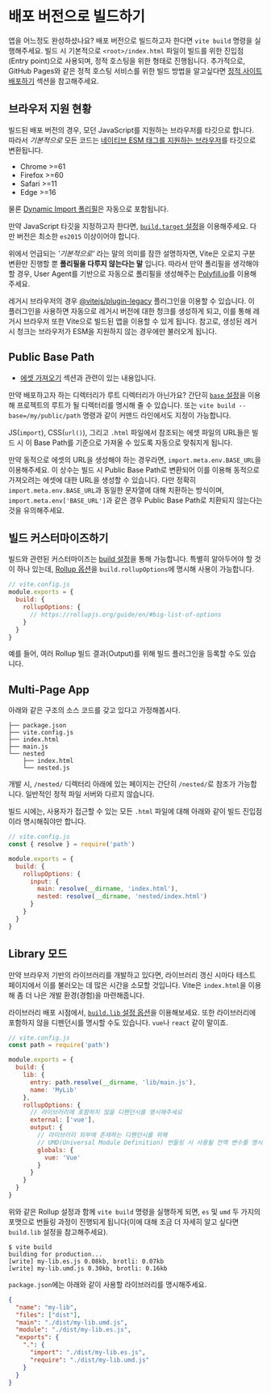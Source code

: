 # 배포 버전으로 빌드하기

앱을 어느정도 완성하셨나요? 배포 버전으로 빌드하고자 한다면 `vite build` 명령을 실행해주세요. 빌드 시 기본적으로 `<root>/index.html` 파일이 빌드를 위한 진입점(Entry point)으로 사용되며, 정적 호스팅을 위한 형태로 진행됩니다. 추가적으로, GitHub Pages와 같은 정적 호스팅 서비스를 위한 빌드 방법을 알고싶다면 [정적 사이트 배포하기](./static-deploy) 섹션을 참고해주세요.

## 브라우저 지원 현황

빌드된 배포 버전의 경우, 모던 JavaScript를 지원하는 브라우저를 타깃으로 합니다. 따라서 *기본적으로* 모든 코드는 [네이티브 ESM 태그를 지원하는 브라우저](https://caniuse.com/es6-module)를 타깃으로 변환됩니다.

- Chrome >=61
- Firefox >=60
- Safari >=11
- Edge >=16

물론 [Dynamic Import 폴리필](https://github.com/GoogleChromeLabs/dynamic-import-polyfill)은 자동으로 포함됩니다.

만약 JavaScript 타깃을 지정하고자 한다면, [`build.target` 설정](/config/#build-target)을 이용해주세요. 다만 버전은 최소한 `es2015` 이상이어야 합니다.

위에서 언급되는 *'기본적으로'* 라는 말의 의미를 잠깐 설명하자면, Vite은 오로지 구분 변환만 진행할 뿐 **폴리필을 다루지 않는다는 말** 입니다. 따라서 만약 폴리필을 생각해야 할 경우, User Agent를 기반으로 자동으로 폴리필을 생성해주는 [Polyfill.io](https://polyfill.io/v3/)를 이용해주세요.

레거시 브라우저의 경우 [@vitejs/plugin-legacy](https://github.com/vitejs/vite/tree/main/packages/plugin-legacy) 플러그인을 이용할 수 있습니다. 이 플러그인을 사용하면 자동으로 레거시 버전에 대한 청크를 생성하게 되고, 이를 통해 레거시 브라우저 또한 Vite으로 빌드된 앱을 이용할 수 있게 됩니다. 참고로, 생성된 레거시 청크는 브라우저가 ESM을 지원하지 않는 경우에만 불러오게 됩니다.

## Public Base Path

- [에셋 가져오기](./assets) 섹션과 관련이 있는 내용입니다.

만약 배포하고자 하는 디렉터리가 루트 디렉터리가 아닌가요? 간단히 [`base` 설정](/config/#base)을 이용해 프로젝트의 루트가 될 디렉터리를 명시해 줄 수 있습니다. 또는 `vite build --base=/my/public/path` 명령과 같이 커맨드 라인에서도 지정이 가능합니다.

JS(`import`), CSS(`url()`), 그리고 `.html` 파일에서 참조되는 에셋 파일의 URL들은 빌드 시 이 Base Path를 기준으로 가져올 수 있도록 자동으로 맞춰지게 됩니다.

만약 동적으로 에셋의 URL을 생성해야 하는 경우라면, `import.meta.env.BASE_URL`을 이용해주세요. 이 상수는 빌드 시 Public Base Path로 변환되어 이를 이용해 동적으로 가져오려는 에셋에 대한 URL을 생성할 수 있습니다. 다만 정확히 `import.meta.env.BASE_URL`과 동일한 문자열에 대해 치환하는 방식이며, `import.meta.env['BASE_URL']`과 같은 경우 Public Base Path로 치환되지 않는다는 것을 유의해주세요.

## 빌드 커스터마이즈하기

빌드와 관련된 커스터마이즈는 [build 설정](/config/#build-options)을 통해 가능합니다. 특별히 알아두어야 할 것이 하나 있는데, [Rollup 옵션](https://rollupjs.org/guide/en/#big-list-of-options)을 `build.rollupOptions`에 명시해 사용이 가능합니다.

```js
// vite.config.js
module.exports = {
  build: {
    rollupOptions: {
      // https://rollupjs.org/guide/en/#big-list-of-options
    }
  }
}
```

예를 들어, 여러 Rollup 빌드 결과(Output)를 위해 빌드 플러그인을 등록할 수도 있습니다.

## Multi-Page App

아래와 같은 구조의 소스 코드를 갖고 있다고 가정해봅시다.

```
├── package.json
├── vite.config.js
├── index.html
├── main.js
└── nested
    ├── index.html
    └── nested.js
```

개발 시, `/nested/` 디렉터리 아래에 있는 페이지는 간단히 `/nested/`로 참조가 가능합니다. 일반적인 정적 파일 서버와 다르지 않습니다.

빌드 시에는, 사용자가 접근할 수 있는 모든 `.html` 파일에 대해 아래와 같이 빌드 진입점이라 명시해줘야만 합니다.

```js
// vite.config.js
const { resolve } = require('path')

module.exports = {
  build: {
    rollupOptions: {
      input: {
        main: resolve(__dirname, 'index.html'),
        nested: resolve(__dirname, 'nested/index.html')
      }
    }
  }
}
```

## Library 모드

만약 브라우저 기반의 라이브러리를 개발하고 있다면, 라이브러리 갱신 시마다 테스트 페이지에서 이를 불러오는 데 많은 시간을 소모할 것입니다. Vite은 `index.html`을 이용해 좀 더 나은 개발 환경(경험)을 마련해줍니다.

라이브러리 배포 시점에서, [`build.lib` 설정 옵션](/config/#build-lib)을 이용해보세요. 또한 라이브러리에 포함하지 않을 디펜던시를 명시할 수도 있습니다. `vue`나 `react` 같이 말이죠.

```js
// vite.config.js
const path = require('path')

module.exports = {
  build: {
    lib: {
      entry: path.resolve(__dirname, 'lib/main.js'),
      name: 'MyLib'
    },
    rollupOptions: {
      // 라이브러리에 포함하지 않을 디펜던시를 명시해주세요
      external: ['vue'],
      output: {
        // 라이브러리 외부에 존재하는 디펜던시를 위해
        // UMD(Universal Module Definition) 번들링 시 사용될 전역 변수를 명시할 수도 있습니다.
        globals: {
          vue: 'Vue'
        }
      }
    }
  }
}
```

위와 같은 Rollup 설정과 함께 `vite build` 명령을 실행하게 되면, `es` 및 `umd` 두 가지의 포맷으로 번들링 과정이 진행되게 됩니다(이에 대해 조금 더 자세히 알고 싶다면 `build.lib` 설정을 참고해주세요).

```
$ vite build
building for production...
[write] my-lib.es.js 0.08kb, brotli: 0.07kb
[write] my-lib.umd.js 0.30kb, brotli: 0.16kb
```

`package.json`에는 아래와 같이 사용할 라이브러리를 명시해주세요.

```json
{
  "name": "my-lib",
  "files": ["dist"],
  "main": "./dist/my-lib.umd.js",
  "module": "./dist/my-lib.es.js",
  "exports": {
    ".": {
      "import": "./dist/my-lib.es.js",
      "require": "./dist/my-lib.umd.js"
    }
  }
}
```
